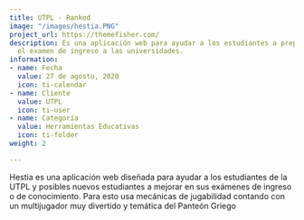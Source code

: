 ```yaml
---
title: UTPL - Ranked
image: "/images/hestia.PNG"
project_url: https://themefisher.com/
description: Es una aplicación web para ayudar a los estudiantes a prepararse para
  el examen de ingreso a las universidades.
information:
- name: Fecha
  value: 27 de agosto, 2020
  icon: ti-calendar
- name: Cliente
  value: UTPL
  icon: ti-user
- name: Categoría
  value: Herramientas Educativas
  icon: ti-folder
weight: 2

---
```

Hestia es una aplicación web diseñada para ayudar a los estudiantes de la UTPL y posibles nuevos estudiantes a mejorar en sus exámenes de ingreso o de conocimiento. Para esto usa mecánicas de jugabilidad contando con un multijugador muy divertido y temática del Panteón Griego